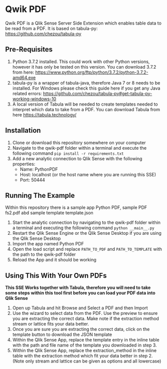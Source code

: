 # Qwik PDF
Qwik PDF is a Qlik Sense Server Side Extension which enables table data to be read from a PDF. It is based on tabula-py: https://github.com/chezou/tabula-py

## Pre-Requisites 
1. Python 3.7.2 installed. This could work with other Python versions, however it has only be tested on this version. You can download 3.7.2 from here: https://www.python.org/ftp/python/3.7.2/python-3.7.2-amd64.exe
2. tabula-py is a wrapper of tabula-java, therefore Java 7 or 8 needs to be installed. For Windows please check this guide here if you get any Java related errors: https://github.com/chezou/tabula-py#get-tabula-py-working-windows-10
3. A local version of Tabula will be needed to create templates needed to interpret which data to take from a PDF. You can download Tabula from here https://tabula.technology/

## Installation
1. Clone or download this repository somewhere on your computer
2. Navigate to the qwik-pdf folder within a terminal and execute the following command `pip install -r requirements.txt`
3. Add a new analytic connection to Qlik Sense with the following properties: 
    * Name: PythonPDF
    * Host: localhost (or the host name where you are running this SSE)
    * Port: 50444

## Running The Example
Within this repository there is a sample app Python PDF, sample PDF fs2.pdf abd sample template template.json
1. Start the analytic connection by navigating to the qwik-pdf folder within a terminal and executing the following command `python __main__.py`
2. Restart the Qlik Sense Engine or the Qlik Sense Desktop if you are using the Qlik Sense Desktop
3. Import the app named Python PDF 
4. Open the load script and replace `PATH_TO_PDF` and `PATH_TO_TEMPLATE` with the path to the qwik-pdf folder
5. Reload the App and it should be working

## Using This With Your Own PDFs
**This SSE Works together with Tabula, therefore you will need to take some steps within this tool first before you can load your PDF data into Qlik Sense**
1. Open up Tabula and hit Browse and Select a PDF and then Import
2. Use the wizard to select data from the PDF. Use the preview to ensure you are extracting the correct data. Make note if the extraction method stream or lattice fits your data better.
3. Once you are sure you are extracting the correct data, click on the template button to download the JSON template
4. Within the Qlik Sense App, replace the template entry in the inline table with the path and file name of the template you downloaded in step 3.
5. Within the Qlik Sense App, replace the extraction_method in the inline table with the extraction method which fit your data better in step 2. (Note only stream and lattice can be given as options and all lowercase)